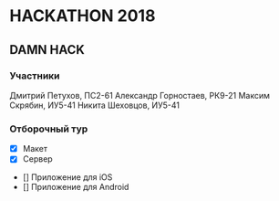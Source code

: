 # HACKATHON 2018
## DAMN HACK
### Участники
Дмитрий Петухов, ПС2-61
Александр Горностаев, РК9-21
Максим Скрябин, ИУ5-41
Никита Шеховцов, ИУ5-41

### Отборочный тур
- [X] Макет
- [X] Сервер
- [] Приложение для iOS
- [] Приложение для Android
